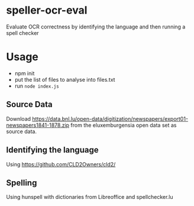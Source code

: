 # speller-ocr-eval
Evaluate OCR correctness by identifying the language and then running a spell checker
# Usage
- npm init
- put the list of files to analyse into files.txt
- run `node index.js`
## Source Data
Download https://data.bnl.lu/open-data/digitization/newspapers/export01-newspapers1841-1878.zip from the eluxemburgensia open data set as source data.
## Identifying the language
Using https://github.com/CLD2Owners/cld2/
## Spelling
Using hunspell with dictionaries from Libreoffice and spellchecker.lu
